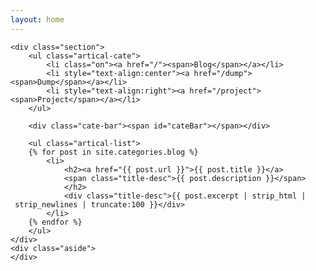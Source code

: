 ```yaml
---
layout: home
---
```


<div class="index-content blog">
	
    <div class="section">
        <ul class="artical-cate">
            <li class="on"><a href="/"><span>Blog</span></a></li>
            <li style="text-align:center"><a href="/dump"><span>Dump</span></a></li>
            <li style="text-align:right"><a href="/project"><span>Project</span></a></li>
        </ul>

        <div class="cate-bar"><span id="cateBar"></span></div>
        
        <ul class="artical-list">
        {% for post in site.categories.blog %}
            <li>
                <h2><a href="{{ post.url }}">{{ post.title }}</a>
				<span class="title-desc">{{ post.description }}</span>
				</h2>
                <div class="title-desc">{{ post.excerpt | strip_html | strip_newlines | truncate:100 }}</div>
            </li>
        {% endfor %}
        </ul>
    </div>
    <div class="aside">
    </div>
</div>
